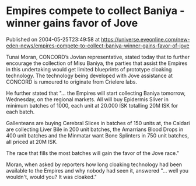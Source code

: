 # Empires compete to collect Baniya - winner gains favor of Jove
Published on 2004-05-25T23:49:58 at https://universe.eveonline.com/new-eden-news/empires-compete-to-collect-baniya-winner-gains-favor-of-jove

Tunai Moran, CONCORD’s Jovian representative, stated today that to further encourage the collection of Misu Baniya, the parties that assist the Empires in this undertaking would get limited blueprints of prototype cloaking technology. The technology being developed with Jove assistance at CONCORD is rumoured to originate from Crielere labs. 

He further stated that "... the Empires will start collecting Baniya tomorrow, Wednesday, on the regional markets. All will buy Epidermis Sliver in minimum batches of 1000, each unit at 20.000 ISK totalling 20M ISK for each batch. 

Gallenteans are buying Cerebral Slices in batches of 150 units at, the Caldari are collecting Liver Bile in 200 unit batches, the Amarrians Blood Drops in 400 unit batches and the Minmatar want Bone Splinters in 750 unit batches, all priced at 20M ISK. 

The race that fills the most batches will gain the favor of the Jove race." 

Moran, when asked by reporters how long cloaking technology had been available to the Empires and why nobody had seen it, answered "... well you wouldn't, would you? It was cloaked."
